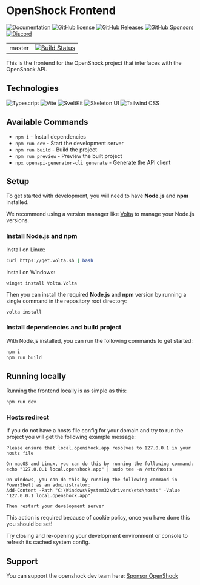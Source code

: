 # OpenShock Frontend

[![Documentation](https://img.shields.io/badge/docs-mkdocs-blue.svg)](https://openshock.org)
[![GitHub license](https://img.shields.io/github/license/openshock/frontend.svg)](https://raw.githubusercontent.com/openshock/frontend/master/LICENSE)
[![GitHub Releases](https://img.shields.io/github/release/openshock/frontend.svg)](https://github.com/openshock/frontend/releases)
[![GitHub Sponsors](https://img.shields.io/badge/GitHub-Sponsors-ff69b4)](https://github.com/sponsors/openshock)
[![Discord](https://img.shields.io/discord/1078124408775901204)](https://discord.gg/openshock)

<table>
  <tr>
    <td>master</td>
    <td><a href="https://github.com/OpenShock/Frontend/actions/workflows/ci-master.yml"><img src="https://github.com/OpenShock/Frontend/actions/workflows/ci-master.yml/badge.svg?branch=master" alt="Build Status" /></a></td>
  </tr>
</table>

This is the frontend for the OpenShock project that interfaces with the OpenShock API.

## Technologies

![Typescript](https://img.shields.io/badge/TypeScript-007ACC?style=for-the-badge&logo=typescript&logoColor=white)
![Vite](https://img.shields.io/badge/Vite-646CFF?style=for-the-badge&logo=vite&logoColor=white)
![SveltKit](https://img.shields.io/badge/SvelteKit-4A4A55?style=for-the-badge&logo=svelte&logoColor=FF3E00)
![Skeleton UI](https://img.shields.io/badge/💀_Skeleton_UI-646CFF?style=for-the-badge&logoColor=white)
![Tailwind CSS](https://img.shields.io/badge/Tailwind_CSS-38B2AC?style=for-the-badge&logo=tailwind-css&logoColor=white)

## Available Commands

- `npm i` - Install dependencies
- `npm run dev` - Start the development server
- `npm run build` - Build the project
- `npm run preview` - Preview the built project
- `npx openapi-generator-cli generate` - Generate the API client

## Setup

To get started with development, you will need to have **Node.js** and **npm** installed.

We recommend using a version manager like [Volta](https://docs.volta.sh/guide/getting-started) to manage your Node.js versions.

### Install Node.js and npm

Install on Linux:
```bash
curl https://get.volta.sh | bash
```

Install on Windows:
```pwsh
winget install Volta.Volta
```

Then you can install the required **Node.js** and **npm** version by running a single command in the repository root directory:
```bash
volta install
```

### Install dependencies and build project

With Node.js installed, you can run the following commands to get started:

```bash
npm i
npm run build
```

## Running locally

Running the frontend locally is as simple as this:
```bash
npm run dev
```

### Hosts redirect

If you do not have a hosts file config for your domain and try to run the project you will get the following example message:
```
Please ensure that local.openshock.app resolves to 127.0.0.1 in your hosts file

On macOS and Linux, you can do this by running the following command:
echo "127.0.0.1 local.openshock.app" | sudo tee -a /etc/hosts

On Windows, you can do this by running the following command in PowerShell as an administrator:
Add-Content -Path "C:\Windows\System32\drivers\etc\hosts" -Value "127.0.0.1 local.openshock.app"

Then restart your development server
```

This action is required because of cookie policy, once you have done this you should be set!

Try closing and re-opening your development environment or console to refresh its cached system config.

## Support

You can support the openshock dev team here: [Sponsor OpenShock](https://github.com/sponsors/OpenShock)